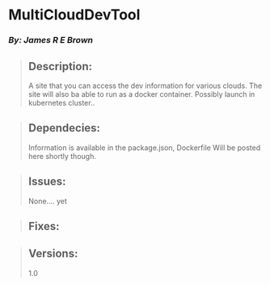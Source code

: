 # MultiCloudDevTool
### *By: James R E Brown*

> ## Description:  
>  A site that you can access the dev information for various clouds.
>  The site will also ba able to run as a docker container.
>  Possibly launch in kubernetes cluster..
  
> ## Dependecies:
> Information is available in the package.json, Dockerfile
> Will be posted here shortly though.
>  
  
> ## Issues:  
> None.... yet
>
>  
  
> ## Fixes:  
  
> ## Versions:  
> 1.0
>
>  




